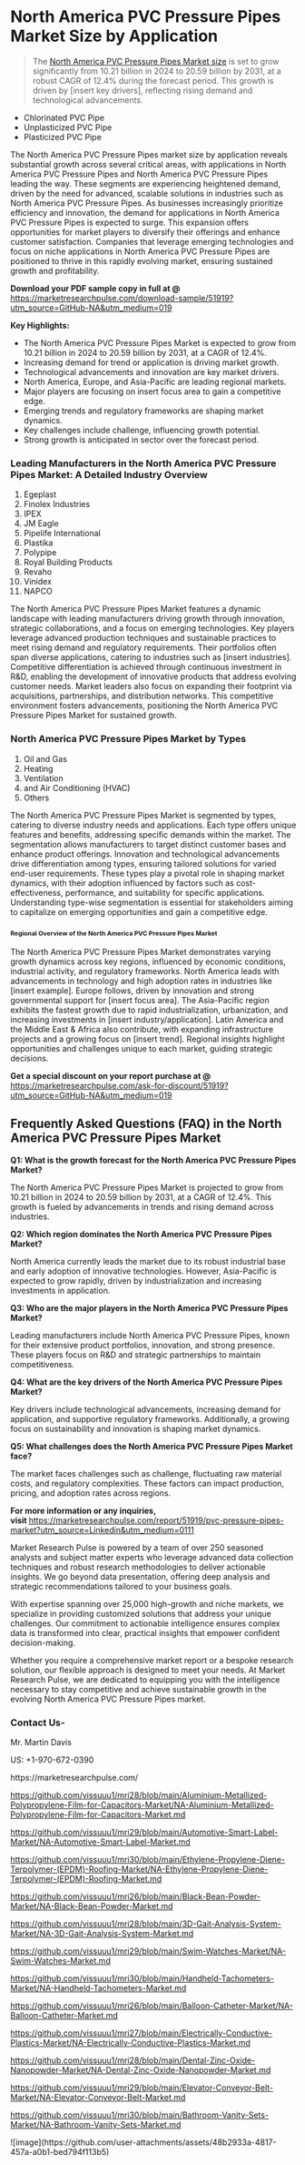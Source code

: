 <h1>North America PVC Pressure Pipes Market&nbsp;Size by Application</h1><blockquote><p>The <a href="https://marketresearchpulse.com/download-sample/51919?utm_source=GitHub-NA&amp;utm_medium=019">North America PVC Pressure Pipes Market size</a> is set to grow significantly from 10.21 billion in 2024 to 20.59 billion by 2031, at a robust CAGR of 12.4% during the forecast period. This growth is driven by [insert key drivers], reflecting rising demand and technological advancements.</p></blockquote><ul><li>Chlorinated PVC Pipe<li> Unplasticized PVC Pipe<li> Plasticized PVC Pipe</li></ul><p>The North America PVC Pressure Pipes market size by application reveals substantial growth across several critical areas, with applications in North America PVC Pressure Pipes and North America PVC Pressure Pipes leading the way. These segments are experiencing heightened demand, driven by the need for advanced, scalable solutions in industries such as North America PVC Pressure Pipes. As businesses increasingly prioritize efficiency and innovation, the demand for applications in North America PVC Pressure Pipes is expected to surge. This expansion offers opportunities for market players to diversify their offerings and enhance customer satisfaction. Companies that leverage emerging technologies and focus on niche applications in North America PVC Pressure Pipes are positioned to thrive in this rapidly evolving market, ensuring sustained growth and profitability.</p><p><strong>Download your PDF sample copy in full at @ </strong><a href="https://marketresearchpulse.com/download-sample/51919?utm_source=GitHub-NA&amp;utm_medium=019">https://marketresearchpulse.com/download-sample/51919?utm_source=GitHub-NA&amp;utm_medium=019</a></p><p><strong>Key Highlights: </strong></p><ul><li>The North America PVC Pressure Pipes Market is expected to grow from 10.21 billion in 2024 to 20.59 billion by 2031, at a CAGR of 12.4%.</li><li>Increasing demand for trend or application is driving market growth.</li><li>Technological advancements and innovation are key market drivers.</li><li>North America, Europe, and Asia-Pacific are leading regional markets.</li><li>Major players are focusing on insert focus area to gain a competitive edge.</li><li>Emerging trends and regulatory frameworks are shaping market dynamics.</li><li>Key challenges include challenge, influencing growth potential.</li><li>Strong growth is anticipated in sector over the forecast period.</li></ul><h3>Leading Manufacturers in the North America PVC Pressure Pipes Market: A Detailed Industry Overview</h3><ol><li>Egeplast</li><li>Finolex Industries</li><li>IPEX</li><li>JM Eagle</li><li>Pipelife International</li><li>Plastika</li><li>Polypipe</li><li>Royal Building Products</li><li>Revaho</li><li>Vinidex</li><li>NAPCO</li></ol><div class="flex max-w-full flex-col flex-grow"><div class="min-h-8 text-message flex w-full flex-col items-end gap-2 whitespace-normal break-words [.text-message+&amp;]:mt-5" dir="auto" data-message-author-role="assistant" data-message-id="fd8432e4-4910-450d-b182-61b7bfb0a01f" data-message-model-slug="gpt-4o"><div class="flex w-full flex-col gap-1 empty:hidden first:pt-[3px]"><div class="markdown prose w-full break-words dark:prose-invert light"><p>The North America PVC Pressure Pipes Market features a dynamic landscape with leading manufacturers driving growth through innovation, strategic collaborations, and a focus on emerging technologies. Key players leverage advanced production techniques and sustainable practices to meet rising demand and regulatory requirements. Their portfolios often span diverse applications, catering to industries such as [insert industries]. Competitive differentiation is achieved through continuous investment in R&amp;D, enabling the development of innovative products that address evolving customer needs. Market leaders also focus on expanding their footprint via acquisitions, partnerships, and distribution networks. This competitive environment fosters advancements, positioning the North America PVC Pressure Pipes Market for sustained growth.</p></div></div></div></div><h3>North America PVC Pressure Pipes Market by Types</h3><ol><li>Oil and Gas<li> Heating<li> Ventilation<li> and Air Conditioning (HVAC)<li> Others</li></ol><div class="flex max-w-full flex-col flex-grow"><div class="min-h-8 text-message flex w-full flex-col items-end gap-2 whitespace-normal break-words [.text-message+&amp;]:mt-5" dir="auto" data-message-author-role="assistant" data-message-id="084470be-0bb7-4664-bddf-5156b4f41249" data-message-model-slug="gpt-4o-mini"><div class="flex w-full flex-col gap-1 empty:hidden first:pt-[3px]"><div class="markdown prose w-full break-words dark:prose-invert light"><p>The North America PVC Pressure Pipes Market is segmented by types, catering to diverse industry needs and applications. Each type offers unique features and benefits, addressing specific demands within the market. The segmentation allows manufacturers to target distinct customer bases and enhance product offerings. Innovation and technological advancements drive differentiation among types, ensuring tailored solutions for varied end-user requirements. These types play a pivotal role in shaping market dynamics, with their adoption influenced by factors such as cost-effectiveness, performance, and suitability for specific applications. Understanding type-wise segmentation is essential for stakeholders aiming to capitalize on emerging opportunities and gain a competitive edge.</p></div></div></div></div><h3><span style="font-size: 11px;">Regional Overview of the North America PVC Pressure Pipes Market</span></h3><div class="flex max-w-full flex-col flex-grow"><div class="min-h-8 text-message flex w-full flex-col items-end gap-2 whitespace-normal break-words [.text-message+&amp;]:mt-5" dir="auto" data-message-author-role="assistant" data-message-id="e9038762-ce64-4e30-91c9-9bd413514231" data-message-model-slug="gpt-4o-mini"><div class="flex w-full flex-col gap-1 empty:hidden first:pt-[3px]"><div class="markdown prose w-full break-words dark:prose-invert light"><p>The North America PVC Pressure Pipes Market demonstrates varying growth dynamics across key regions, influenced by economic conditions, industrial activity, and regulatory frameworks. North America leads with advancements in technology and high adoption rates in industries like [insert example]. Europe follows, driven by innovation and strong governmental support for [insert focus area]. The Asia-Pacific region exhibits the fastest growth due to rapid industrialization, urbanization, and increasing investments in [insert industry/application]. Latin America and the Middle East &amp; Africa also contribute, with expanding infrastructure projects and a growing focus on [insert trend]. Regional insights highlight opportunities and challenges unique to each market, guiding strategic decisions.</p></div></div></div></div><p><strong>Get a special discount on your report purchase at @ </strong><a href="https://marketresearchpulse.com/ask-for-discount/51919?utm_source=GitHub-NA&amp;utm_medium=019">https://marketresearchpulse.com/ask-for-discount/51919?utm_source=GitHub-NA&amp;utm_medium=019</a></p><h2>Frequently Asked Questions (FAQ) in the North America PVC Pressure Pipes Market</h2><p><strong>Q1: What is the growth forecast for the North America PVC Pressure Pipes Market?</strong></p><p>The North America PVC Pressure Pipes Market is projected to grow from 10.21 billion in 2024 to 20.59 billion by 2031, at a CAGR of 12.4%. This growth is fueled by advancements in trends and rising demand across industries.</p><p><strong>Q2: Which region dominates the North America PVC Pressure Pipes Market?</strong></p><p>North America currently leads the market due to its robust industrial base and early adoption of innovative technologies. However, Asia-Pacific is expected to grow rapidly, driven by industrialization and increasing investments in application.</p><p><strong>Q3: Who are the major players in the North America PVC Pressure Pipes Market?</strong></p><p>Leading manufacturers include North America PVC Pressure Pipes, known for their extensive product portfolios, innovation, and strong presence. These players focus on R&amp;D and strategic partnerships to maintain competitiveness.</p><p><strong>Q4: What are the key drivers of the North America PVC Pressure Pipes Market?</strong></p><p>Key drivers include technological advancements, increasing demand for application, and supportive regulatory frameworks. Additionally, a growing focus on sustainability and innovation is shaping market dynamics.</p><p><strong>Q5: What challenges does the North America PVC Pressure Pipes Market face?</strong></p><p>The market faces challenges such as challenge, fluctuating raw material costs, and regulatory complexities. These factors can impact production, pricing, and adoption rates across regions.</p><p><strong>For more information or any inquiries, visit&nbsp;</strong><a href="https://marketresearchpulse.com/report/51919/pvc-pressure-pipes-market?utm_source=Linkedin&utm_medium=0111">https://marketresearchpulse.com/report/51919/pvc-pressure-pipes-market?utm_source=Linkedin&utm_medium=0111</a></p><p>Market Research Pulse is powered by a team of over 250 seasoned analysts and subject matter experts who leverage advanced data collection techniques and robust research methodologies to deliver actionable insights. We go beyond data presentation, offering deep analysis and strategic recommendations tailored to your business goals.</p><p>With expertise spanning over 25,000 high-growth and niche markets, we specialize in providing customized solutions that address your unique challenges. Our commitment to actionable intelligence ensures complex data is transformed into clear, practical insights that empower confident decision-making.</p><p>Whether you require a comprehensive market report or a bespoke research solution, our flexible approach is designed to meet your needs. At Market Research Pulse, we are dedicated to equipping you with the intelligence necessary to stay competitive and achieve sustainable growth in the evolving North America PVC Pressure Pipes market.</p><h3><strong>Contact Us-</strong></h3><p>Mr. Martin Davis</p><p>US: +1-970-672-0390</p><p>https://marketresearchpulse.com/</p><p><a href="https://github.com/vissuuu1/mri28/blob/main/Aluminium-Metallized-Polypropylene-Film-for-Capacitors-Market/NA-Aluminium-Metallized-Polypropylene-Film-for-Capacitors-Market.md">https://github.com/vissuuu1/mri28/blob/main/Aluminium-Metallized-Polypropylene-Film-for-Capacitors-Market/NA-Aluminium-Metallized-Polypropylene-Film-for-Capacitors-Market.md</a></p><p><a href="https://github.com/vissuuu1/mri29/blob/main/Automotive-Smart-Label-Market/NA-Automotive-Smart-Label-Market.md">https://github.com/vissuuu1/mri29/blob/main/Automotive-Smart-Label-Market/NA-Automotive-Smart-Label-Market.md</a></p><p><a href="https://github.com/vissuuu1/mri30/blob/main/Ethylene-Propylene-Diene-Terpolymer-(EPDM)-Roofing-Market/NA-Ethylene-Propylene-Diene-Terpolymer-(EPDM)-Roofing-Market.md">https://github.com/vissuuu1/mri30/blob/main/Ethylene-Propylene-Diene-Terpolymer-(EPDM)-Roofing-Market/NA-Ethylene-Propylene-Diene-Terpolymer-(EPDM)-Roofing-Market.md</a></p><p><a href="https://github.com/vissuuu1/mri26/blob/main/Black-Bean-Powder-Market/NA-Black-Bean-Powder-Market.md">https://github.com/vissuuu1/mri26/blob/main/Black-Bean-Powder-Market/NA-Black-Bean-Powder-Market.md</a></p><p><a href="https://github.com/vissuuu1/mri28/blob/main/3D-Gait-Analysis-System-Market/NA-3D-Gait-Analysis-System-Market.md">https://github.com/vissuuu1/mri28/blob/main/3D-Gait-Analysis-System-Market/NA-3D-Gait-Analysis-System-Market.md</a></p><p><a href="https://github.com/vissuuu1/mri29/blob/main/Swim-Watches-Market/NA-Swim-Watches-Market.md">https://github.com/vissuuu1/mri29/blob/main/Swim-Watches-Market/NA-Swim-Watches-Market.md</a></p><p><a href="https://github.com/vissuuu1/mri30/blob/main/Handheld-Tachometers-Market/NA-Handheld-Tachometers-Market.md">https://github.com/vissuuu1/mri30/blob/main/Handheld-Tachometers-Market/NA-Handheld-Tachometers-Market.md</a></p><p><a href="https://github.com/vissuuu1/mri26/blob/main/Balloon-Catheter-Market/NA-Balloon-Catheter-Market.md">https://github.com/vissuuu1/mri26/blob/main/Balloon-Catheter-Market/NA-Balloon-Catheter-Market.md</a></p><p><a href="https://github.com/vissuuu1/mri27/blob/main/Electrically-Conductive-Plastics-Market/NA-Electrically-Conductive-Plastics-Market.md">https://github.com/vissuuu1/mri27/blob/main/Electrically-Conductive-Plastics-Market/NA-Electrically-Conductive-Plastics-Market.md</a></p><p><a href="https://github.com/vissuuu1/mri28/blob/main/Dental-Zinc-Oxide-Nanopowder-Market/NA-Dental-Zinc-Oxide-Nanopowder-Market.md">https://github.com/vissuuu1/mri28/blob/main/Dental-Zinc-Oxide-Nanopowder-Market/NA-Dental-Zinc-Oxide-Nanopowder-Market.md</a></p><p><a href="https://github.com/vissuuu1/mri29/blob/main/Elevator-Conveyor-Belt-Market/NA-Elevator-Conveyor-Belt-Market.md">https://github.com/vissuuu1/mri29/blob/main/Elevator-Conveyor-Belt-Market/NA-Elevator-Conveyor-Belt-Market.md</a></p><p><a href="https://github.com/vissuuu1/mri30/blob/main/Bathroom-Vanity-Sets-Market/NA-Bathroom-Vanity-Sets-Market.md">https://github.com/vissuuu1/mri30/blob/main/Bathroom-Vanity-Sets-Market/NA-Bathroom-Vanity-Sets-Market.md</a></p>
![image](https://github.com/user-attachments/assets/48b2933a-4817-457a-a0b1-bed794f113b5)
